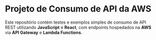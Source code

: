 # Projeto de Consumo de API da AWS

Este repositório contém testes e exemplos simples de consumo de API REST utilizando **JavaScript** e **React**, com endpoints hospedados na **AWS** via **API Gateway** e **Lambda Functions**.


